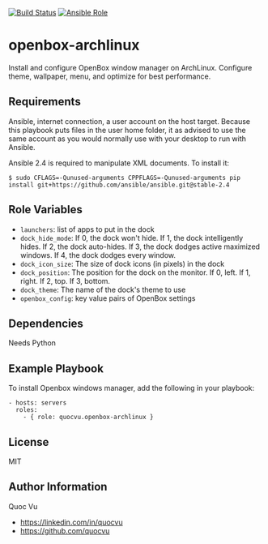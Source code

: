 [![Build Status](https://img.shields.io/travis/quocvu/nodejs-ansible.svg)](https://travis-ci.org/quocvu/nodejs-ansible)
[![Ansible Role](https://img.shields.io/ansible/role/20548.svg)](https://galaxy.ansible.com/quocvu/openbox-archlinux)

openbox-archlinux
=================

Install and configure OpenBox window manager on ArchLinux.
Configure theme, wallpaper, menu, and optimize for best performance.

Requirements
------------

Ansible, internet connection, a user account on the host target.
Because this playbook puts files in the user home folder, it as advised to
use the same account as you would normally use with your desktop to run
with Ansible.

Ansible 2.4 is required to manipulate XML documents.  To install it:

    $ sudo CFLAGS=-Qunused-arguments CPPFLAGS=-Qunused-arguments pip install git+https://github.com/ansible/ansible.git@stable-2.4


Role Variables
--------------

* `launchers`: list of apps to put in the dock
* `dock_hide_mode`: If 0, the dock won't hide.  If 1, the dock intelligently hides.  If 2, the dock auto-hides. If 3, the dock dodges active maximized windows. If 4, the dock dodges every window.
* `dock_icon_size`: The size of dock icons (in pixels) in the dock
* `dock_position`: The position for the dock on the monitor.  If 0, left.  If 1, right.  If 2, top.  If 3, bottom.
* `dock_theme`: The name of the dock's theme to use
* `openbox_config`: key value pairs of OpenBox settings

Dependencies
------------

Needs Python

Example Playbook
----------------

To install Openbox windows manager, add the following in your playbook:

```
- hosts: servers
  roles:
    - { role: quocvu.openbox-archlinux }
```

License
-------

MIT

Author Information
------------------

Quoc Vu  

* https://linkedin.com/in/quocvu  
* https://github.com/quocvu
